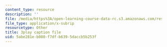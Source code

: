 ```yaml
---
content_type: resource
description: ''
file: /media/https%3A/open-learning-course-data-rc.s3.amazonaws.com/res-10-s95-physics-of-covid-19-transmission-fall-2020/5abe281eb080f7dfb6395daccb5b253f_MRdNlTEoIFE.srt
file_type: application/x-subrip
resourcetype: Other
title: 3play caption file
uid: 5abe281e-b080-f7df-b639-5daccb5b253f
---
```

